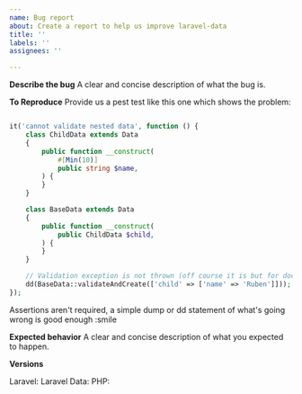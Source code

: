 ```yaml
---
name: Bug report
about: Create a report to help us improve laravel-data
title: ''
labels: ''
assignees: ''

---
```


**Describe the bug**
A clear and concise description of what the bug is.

**To Reproduce**
Provide us a pest test like this one which shows the problem:

```php

it('cannot validate nested data', function () {
    class ChildData extends Data
    {
        public function __construct(
            #[Min(10)]
            public string $name,
        ) {
        }
    }

    class BaseData extends Data
    {
        public function __construct(
            public ChildData $child,
        ) {
        }
    }

    // Validation exception is not thrown (off course it is but for documentation purposes it is not)
    dd(BaseData::validateAndCreate(['child' => ['name' => 'Ruben']]));
});
```

Assertions aren't required, a simple dump or dd statement of what's going wrong is good enough :smile

**Expected behavior**
A clear and concise description of what you expected to happen.

**Versions**

Laravel:
Laravel Data:
PHP:
